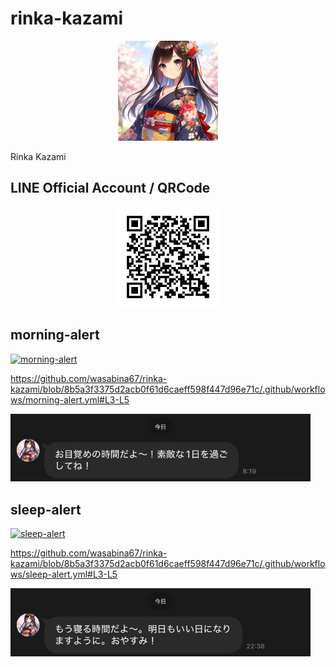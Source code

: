 # rinka-kazami

<div align="center">
  <img src="images/logo.png" width="160">
</div>

Rinka Kazami

## LINE Official Account / QRCode

<div align="center">
  <img src="images/620zeqon.png" width="160">
</div>

## morning-alert

[![morning-alert](https://github.com/wasabina67/rinka-kazami/actions/workflows/morning-alert.yml/badge.svg)](https://github.com/wasabina67/rinka-kazami/actions/workflows/morning-alert.yml)

https://github.com/wasabina67/rinka-kazami/blob/8b5a3f3375d2acb0f61d6caeff598f447d96e71c/.github/workflows/morning-alert.yml#L3-L5

<img src="images/example-1.jpg" width=480>

## sleep-alert

[![sleep-alert](https://github.com/wasabina67/rinka-kazami/actions/workflows/sleep-alert.yml/badge.svg)](https://github.com/wasabina67/rinka-kazami/actions/workflows/sleep-alert.yml)

https://github.com/wasabina67/rinka-kazami/blob/8b5a3f3375d2acb0f61d6caeff598f447d96e71c/.github/workflows/sleep-alert.yml#L3-L5

<img src="images/example-2.jpg" width=480>
